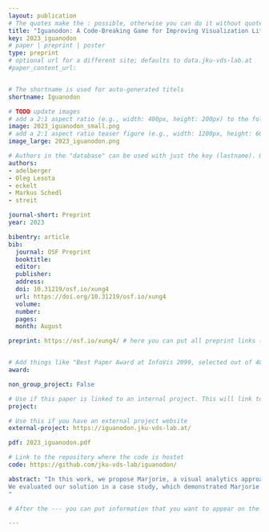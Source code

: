 ```yaml
---
layout: publication
# The quotes make the : possible, otherwise you can do it without quotes
title: "Iguanodon: A Code-Breaking Game for Improving Visualization Literacy"
key: 2023_iguanodon
# paper | preprint | poster
type: preprint
# optional url for a different site; defaults to data.jku-vds-lab.at
#paper_content_url: 


# The shortname is used for auto-generated titels
shortname: Iguanodon

# TODO update images
# add a 2:1 aspect ratio (e.g., width: 400px, height: 200px) to the folder /assets/images/papers/
image: 2023_iguanodon_small.png
# add a 2:1 aspect ratio teaser figure (e.g., width: 1200px, height: 600px) to the folder /assets/images/papers/
image_large: 2023_iguanodon.png

# Authors in the "database" can be used with just the key (lastname). Others can be written properly.
authors:
- adelberger
- Oleg Lesota
- eckelt
- Markus Schedl
- streit

journal-short: Preprint
year: 2023

bibentry: article
bib:
  journal: OSF Preprint
  booktitle: 
  editor: 
  publisher: 
  address: 
  doi: 10.31219/osf.io/xung4
  url: https://doi.org/10.31219/osf.io/xung4 
  volume: 
  number: 
  pages: 
  month: August

preprint: https://osf.io/xung4/ # here you can put all preprint links (arxiv.org, osf.io,...)


# Add things like "Best Paper Award at InfoVis 2099, selected out of 4000 submissions"
award:

non_group_project: False

# Use if this paper is linked to an internal project. This will link to the project site
project: 

# Use this if you have an external project website
external-project: https://iguanodon.jku-vds-lab.at/

pdf: 2023_iguanodon.pdf

# Link to the repository where the code is hostet
code: https://github.com/jku-vds-lab/iguanodon/

abstract: "In this work, we propose Marjorie, a visual analytics approach to address the challenge of analyzing patients’ diabetes data during brief regular appointments with their diabetologists. Designed in consultation with diabetologists, Marjorie uses a combination of visual and algorithmic methods to support the exploration of patterns in the data. Patterns of interest include seasonal variations of the glucose profiles, and non-periodic patterns such as fluctuations around mealtimes or periods of hypoglycemia (i.e., glucose levels below the normal range). We introduce a unique representation of glucose data based on modified horizon graphs and hierarchical clustering of adjacent carbohydrate or insulin entries. Semantic zooming allows the exploration of patterns on different levels of temporal detail.
We evaluated our solution in a case study, which demonstrated Marjorie’s potential to provide valuable insights into therapy parameters and unfavorable eating habits, among others. The study results suggest that Marjorie effectively supports patients and diabetologists in the joint exploration of patterns in diabetes data, potentially enabling more informed treatment decisions.
"

# After the --- you can put information that you want to appear on the website using markdown formatting or HTML. A good example are acknowledgements, extra references, an erratum, etc.

---
```



